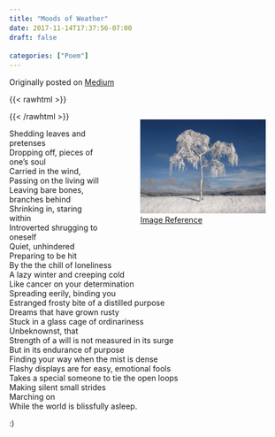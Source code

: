 ```yaml
---
title: "Moods of Weather"
date: 2017-11-14T17:37:56-07:00
draft: false

categories: ["Poem"]
---
```


Originally posted on [Medium](https://medium.com/%E0%B4%95%E0%B5%81%E0%B4%B1%E0%B4%BF%E0%B4%AA%E0%B5%8D%E0%B4%AA%E0%B5%81%E0%B4%95%E0%B5%BE/moods-of-weather-f5e165ccaca1?source=---------7-----------------------)

{{< rawhtml >}}

<figure style="height: 100%; width: 45%; float: right; padding-left: 2rem;">
<img class="special-img-class"   src="./image.jpg" />
<figcaption><a href="https://pixabay.com/en/winter-snowy-firs-christmas-cold-1675197/">Image Reference</a></figcaption>
</figure>
{{< /rawhtml >}}

Shedding leaves and pretenses  
Dropping off, pieces of one’s soul  
Carried in the wind,  
Passing on the living will  
Leaving bare bones, branches behind  
Shrinking in, staring within  
Introverted shrugging to oneself  
Quiet, unhindered  
Preparing to be hit  
By the the chill of loneliness  
A lazy winter and creeping cold  
Like cancer on your determination  
Spreading eerily, binding you  
Estranged frosty bite of a distilled purpose  
Dreams that have grown rusty  
Stuck in a glass cage of ordinariness  
Unbeknownst, that  
Strength of a will is not measured in its surge  
But in its endurance of purpose  
Finding your way when the mist is dense  
Flashy displays are for easy, emotional fools  
Takes a special someone to tie the open loops  
Making silent small strides  
Marching on  
While the world is blissfully asleep.

:)
